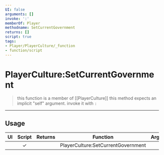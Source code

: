 ```yaml
---
UI: false
arguments: []
invoke: ':'
memberOf: Player
methodname: SetCurrentGovernment
returns: []
script: true
tags:
- Player/PlayerCulture/_function
- function/script
---
```

# PlayerCulture:SetCurrentGovernment
> this function is a member of [[PlayerCulture]]
> this method expects an implicit "self" argument. invoke it with `:`
-----
## Usage
|  UI | Script | Returns | Function | Arguments |
|:---:|:------:|-------:|:--------:|:---------|
| |✓||PlayerCulture:SetCurrentGovernment||

